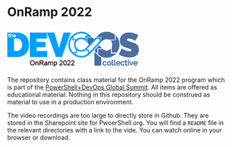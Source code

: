 # OnRamp 2022

![DevOpsCollective](images/OnRamp2022.png)

The repository contains class material for the OnRamp 2022 program which is part of the [PowerShell+DevOps Global Summit](https://powershell.org/calendar/powershell-devops-global-summit-2022/). All items are offered as educational material. Nothing in this repository should be construed as material to use in a production environment.

The video recordings are too large to directly store in Github. They are stored in the Sharepoint site for PwoerShell.org. You will find a `README` file in the relevant directories with a link to the vide. You can watch online in your browser or download.
